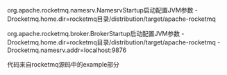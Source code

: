 org.apache.rocketmq.namesrv.NamesrvStartup启动配置JVM参数
-Drocketmq.home.dir=rocketmq目录/distribution/target/apache-rocketmq

org.apache.rocketmq.broker.BrokerStartup启动配置JVM参数
-Drocketmq.home.dir=rocketmq目录/distribution/target/apache-rocketmq -Drocketmq.namesrv.addr=localhost:9876

代码来自rocketmq源码中的example部分